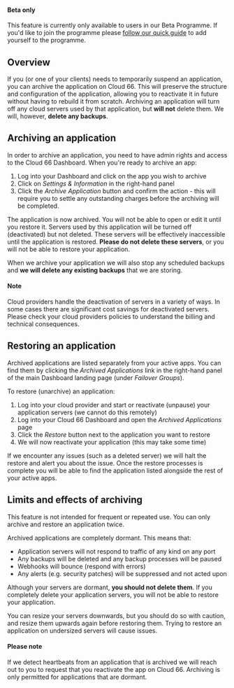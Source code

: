 #### Beta only
<div class="notice notice-warning"><p>
This feature is currently only available to users in our Beta Programme. If you'd like to join the programme please <a href="/{{page.collection}}/resources/cloud-66-beta-program.html">follow our quick guide</a> to add yourself to the programme.</p></div>

## Overview

If you (or one of your clients) needs to temporarily suspend an application, you can archive the application on Cloud 66. This will preserve the structure and configuration of the application, allowing you to reactivate it in future without having to rebuild it from scratch.  Archiving an application will turn off any cloud servers used by that application, but **will not** delete them. We will, however, **delete any backups**.

## Archiving an application

In order to archive an application, you need to have admin rights and access to the Cloud 66 Dashboard. When you're ready to archive an app:

1. Log into your Dashboard and click on the app you wish to archive
2. Click on *Settings & Information* in the right-hand panel
3. Click the *Archive Application* button and confirm the action - this will require you to settle any outstanding charges before the archiving will be completed.

The application is now archived. You will not be able to open or edit it until you restore it. Servers used by this application will be turned off (deactivated) but not deleted. These servers will be effectively inaccessible until the application is restored. **Please do not delete these servers**, or you will not be able to restore your application. 

When we archive your application we will also stop any scheduled backups and **we will delete any existing backups** that we are storing.

#### Note
<div class="notice"><p>
Cloud providers handle the deactivation of servers in a variety of ways. In some cases there are significant cost savings for deactivated servers. Please check your cloud providers policies to understand the billing and technical consequences.</p></div>

## Restoring an application

Archived applications are listed separately from your active apps. You can find them by clicking the *Archived Applications* link in the right-hand panel of the main Dashboard landing page (under *Failover Groups*).

To restore (unarchive) an application:

1. Log into your cloud provider and start or reactivate (unpause) your application servers (we cannot do this remotely)
2. Log into your Cloud 66 Dashboard and open the *Archived Applications* page
3. Click the *Restore* button next to the application you want to restore 
4. We will now reactivate your application (this may take some time)

If we encounter any issues (such as a deleted server) we will halt the restore and alert you about the issue. Once the restore processes is complete you will be able to find the application listed alongside the rest of your active apps. 

## Limits and effects of archiving

This feature is not intended for frequent or repeated use. You can only archive and restore an application twice. 

Archived applications are completely dormant. This means that:

- Application servers will not respond to traffic of any kind on any port
- Any backups will be deleted and any backup processes will be paused
- Webhooks will bounce (respond with errors)
- Any alerts (e.g. security patches) will be suppressed and not acted upon

Although your servers are dormant, **you should not delete them**. If you completely delete your application servers, you will not be able to restore your application. 

You can resize your servers downwards, but you should do so with caution, and resize them upwards again before restoring them. Trying to restore an application on undersized servers will cause issues.

#### Please note
<div class="notice notice-danger"><p>If we detect heartbeats from an application that is archived we will reach out to you to request that you reactivate the app on Cloud 66. Archiving is only permitted for applications that are dormant.</p></div>
